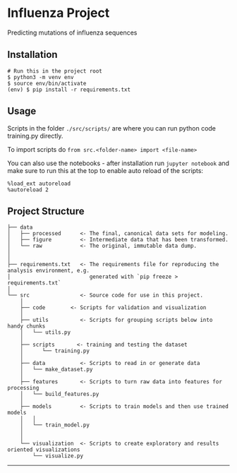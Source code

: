 # Influenza Project

Predicting mutations of influenza sequences


## Installation

```
# Run this in the project root
$ python3 -m venv env
$ source env/bin/activate
(env) $ pip install -r requirements.txt
```

## Usage

Scripts in the folder `./src/scripts/` are where you can run python code training.py directly.

To import scripts do `from src.<folder-name> import <file-name>`

You can also use the notebooks - after installation run `jupyter notebook` and make sure to run this at the top to enable auto reload of the scripts:

```
%load_ext autoreload
%autoreload 2
```

## Project Structure

    ├── data
    │   ├── processed      <- The final, canonical data sets for modeling.
    │   ├── figure         <- Intermediate data that has been transformed.
    │   └── raw            <- The original, immutable data dump.
    │
    │
    ├── requirements.txt   <- The requirements file for reproducing the analysis environment, e.g.
    │                         generated with `pip freeze > requirements.txt`
    │
    └── src                <- Source code for use in this project.
        │
        ├── code        <- Scripts for validation and visualization
        │
        ├── utils          <- Scripts for grouping scripts below into handy chunks
        │   └── utils.py
        │
		├── scripts       <- training and testing the dataset		
		│	   └── training.py
		│
        ├── data           <- Scripts to read in or generate data
        │   └── make_dataset.py
        │
        ├── features       <- Scripts to turn raw data into features for processing
        │   └── build_features.py
        │
        ├── models         <- Scripts to train models and then use trained models
        │   │                 
        │   └── train_model.py
        │   
        │
        └── visualization  <- Scripts to create exploratory and results oriented visualizations
            └── visualize.py
		
--------

